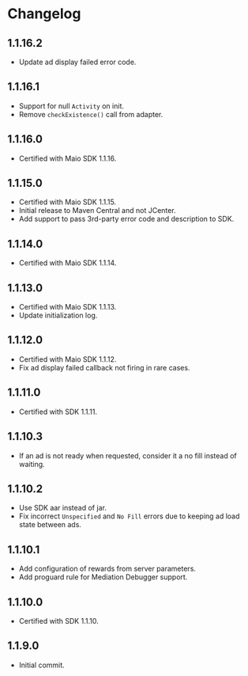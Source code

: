 # Changelog

## 1.1.16.2
* Update ad display failed error code.

## 1.1.16.1
* Support for null `Activity` on init.
* Remove `checkExistence()` call from adapter.

## 1.1.16.0
* Certified with Maio SDK 1.1.16.

## 1.1.15.0
* Certified with Maio SDK 1.1.15.
* Initial release to Maven Central and not JCenter.
* Add support to pass 3rd-party error code and description to SDK.

## 1.1.14.0
* Certified with Maio SDK 1.1.14.

## 1.1.13.0
* Certified with Maio SDK 1.1.13.
* Update initialization log.

## 1.1.12.0
* Certified with Maio SDK 1.1.12.
* Fix ad display failed callback not firing in rare cases.

## 1.1.11.0
* Certified with SDK 1.1.11.

## 1.1.10.3
* If an ad is not ready when requested, consider it a no fill instead of waiting.

## 1.1.10.2
* Use SDK aar instead of jar.
* Fix incorrect `Unspecified` and `No Fill` errors due to keeping ad load state between ads. 

## 1.1.10.1
* Add configuration of rewards from server parameters.
* Add proguard rule for Mediation Debugger support.

## 1.1.10.0
* Certified with SDK 1.1.10.

## 1.1.9.0
* Initial commit.
